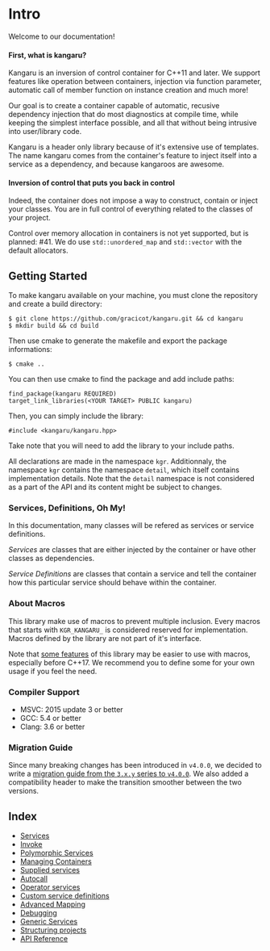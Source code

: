 Intro
=====

Welcome to our documentation!

#### First, what is kangaru?

Kangaru is an inversion of control container for C++11 and later. We support features like operation between containers,
injection via function parameter, automatic call of member function on instance creation and much more!

Our goal is to create a container capable of automatic, recusive dependency injection that do most diagnostics at compile time,
while keeping the simplest interface possible, and all that without being intrusive into user/library code.

Kangaru is a header only library because of it's extensive use of templates.
The name kangaru comes from the container's feature to inject itself into a service as a dependency, and because kangaroos are awesome.

#### Inversion of control that puts you back in control

Indeed, the container does not impose a way to construct, contain or inject your classes. You are in full control of everything related to the classes of your project.

Control over memory allocation in containers is not yet supported, but is planned: #41. We do use `std::unordered_map` and `std::vector` with the default allocators.

Getting Started
---------------

To make kangaru available on your machine, you must clone the repository and create a build directory:

    $ git clone https://github.com/gracicot/kangaru.git && cd kangaru
    $ mkdir build && cd build

Then use cmake to generate the makefile and export the package informations:

    $ cmake ..

You can then use cmake to find the package and add include paths: 

    find_package(kangaru REQUIRED)
    target_link_libraries(<YOUR TARGET> PUBLIC kangaru)

Then, you can simply include the library:

    #include <kangaru/kangaru.hpp>

Take note that you will need to add the library to your include paths.

All declarations are made in the namespace `kgr`. Additionnaly, the namespace `kgr` contains the namespace `detail`, which itself contains implementation details.
Note that the `detail` namespace is not considered as a part of the API and its content might be subject to changes.

### Services, Definitions, Oh My!

In this documentation, many classes will be refered as services or service definitions.

_Services_ are classes that are either injected by the container or have other classes as dependencies.

_Service Definitions_ are classes that contain a service and tell the container how this particular service should behave within the container.

### About Macros

This library make use of macros to prevent multiple inclusion.
Every macros that starts with `KGR_KANGARU_` is considered reserved for implementation.
Macros defined by the library are not part of it's interface.

Note that [some features](section06_autocall.md) of this library may be easier to use with macros, especially before C++17. We recommend you to define some for your own usage if you feel the need.

### Compiler Support

 - MSVC: 2015 update 3 or better
 - GCC: 5.4 or better
 - Clang: 3.6 or better

### Migration Guide

Since many breaking changes has been introduced in `v4.0.0`, we decided to write a [migration guide from the `3.x.y` series to `v4.0.0`](migration_guide_3xy.md).
We also added a compatibility header to make the transition smoother between the two versions.

Index
-----
 * [Services](section01_services.md)
 * [Invoke](section02_invoke.md)
 * [Polymorphic Services](section03_polymorphic.md)
 * [Managing Containers](section04_container.md)
 * [Supplied services](section05_supplied.md)
 * [Autocall](section06_autocall.md)
 * [Operator services](section07_operator.md)
 * [Custom service definitions](section08_definitions.md)
 * [Advanced Mapping](section09_mapping.md)
 * [Debugging](section10_debug.md)
 * [Generic Services](section11_generic.md)
 * [Structuring projects](section12_structure.md)
 * [API Reference](section13_api_reference.md)
